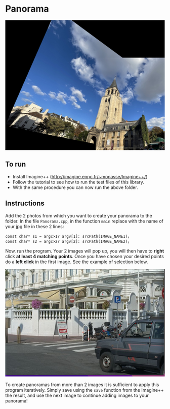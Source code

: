 # Panorama
![This is an image](/Panorama_Initial/ex_tmp.png)

## To run

- Install Imagine++ (http://imagine.enpc.fr/~monasse/Imagine++/)
- Follow the tutorial to see how to run the test files of this library.
- With the same procedure you can now run the above folder.

## Instructions

Add the 2 photos from which you want to create your panorama to the folder. In the file `Panorama.cpp`, in the function `main` replace with the name of your jpg file in these 2 lines:
```
const char* s1 = argc>1? argv[1]: srcPath(IMAGE_NAME1);
const char* s2 = argc>2? argv[2]: srcPath(IMAGE_NAME2);
```

Now, run the program. Your 2 images will pop up, you will then have to **right** click **at least 4 matching points**. Once you have chosen your desired points do a **left click** in the first image. See the example of selection below.

![This is an image](/Panorama_Initial/figures/image1_selection.png)

To create panoramas from more than 2 images it is sufficient to apply this program iteratively. Simply save using the `save` function from the Imagine++ the result, and use the next image to continue adding images to your panorama!
